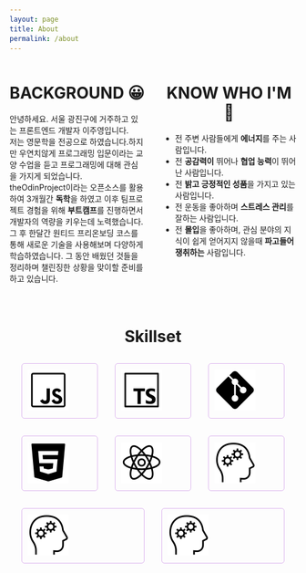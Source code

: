 ```yaml
---
layout: page
title: About
permalink: /about
---
```


<div id="introContainer">
  <div class='introduction'>
    <h1 class="skillSetTitle">BACKGROUND 😀</h1>
    <p>안녕하세요. 서울 광진구에 거주하고 있는 프론트엔드 개발자 이주영입니다.<br>저는 영문학을 전공으로 하였습니다.하지만 우연치않게 프로그래밍 입문이라는 교양 수업을 듣고 프로그래밍에 대해 관심을 가지게 되었습니다.
    <br>
    theOdinProject이라는 오픈소스를 활용하여 3개월간 <strong>독학</strong>을 하였고 이후 팀프로젝트 경험을 위해 <strong>부트캠프</strong>를 진행하면서 개발자의 역량을 키우는데 노력했습니다. 그 후 한달간 원티드 프리온보딩 코스를 통해 새로운 기술을 사용해보며 다양하게 학습하였습니다. 그 동안 배웠던 것들을 정리하며 챌린징한 상황을 맞이할 준비를 하고 있습니다.
    </p>
  </div>
  <div class='introduction'>
    <h1 class="skillSetTitle">KNOW WHO I'M  🌱</h1>
    <ul>
    <li> 전 주변 사람들에게 <strong>에너지</strong>를 주는 사람입니다. </li>
    <li> 전 <strong>공감력이</strong> 뛰어나 <strong>협업 능력</strong>이 뛰어난 사람입니다. </li>
    <li> 전 <strong>밝고 긍정적인 성품</strong>을 가지고 있는 사람입니다.</li>
    <li> 전 운동을 좋아하며 <strong>스트레스 관리</strong>를 잘하는 사람입니다.</li>
    <li> 전 <strong>몰입</strong>을 좋아하며, 관심 분야의 지식이 쉽게 얻어지지 않을때 <strong>파고들어 쟁취하는</strong> 사람입니다.</li>
    </ul>
  </div>
</div>

<div id="skill">
<h1 class="skillSetTitle">Skillset</h1>
<div class="skillSetContainer">
  <div class="skillSetBorder">
    <img src="/assets/js.png" alt="js"/>
  </div>
 <div class="skillSetBorder">
    <img src="/assets/ts.png" alt="ts"/>
  </div>
 <div class="skillSetBorder">
    <img src="/assets/git.png" alt="git"/>
  </div>
   <div class="skillSetBorder">
    <img src="/assets/html.png" alt="html"/>
  </div>
   <div class="skillSetBorder">
    <img src="/assets/react.png" alt="react"/>
    </div>
    <div class="skillSetBorder">
    <img src="/assets/learning.png" alt="learning"/>
    </div>
    <div class="skillSetBorder">
      <img src="/assets/learning.png" alt="learning"/>
    </div>
    <div class="skillSetBorder">
      <img src="/assets/learning.png" alt="learning"/>
    </div>
</div>
</div>

<style>
  body {
    min-height: 825px;
  }

#introContainer{
  display:flex;
  gap: 30px;
}

.introduction {
  flex: 1 1;

  }
#skill {
  padding: 1.5em;
}

.skillSetTitle{
  text-align: center;
}
.skillSetContainer {
  display:flex;
  flex-wrap: wrap;
  gap:30px;
  margin-top: 30px;
}


.skillSetBorder{
  flex: 1 1 auto;
  width:18%;
  border: 1.7px solid rgba(200,137,230,.637);
  border-radius: 5px;
  padding: 10px;
}

.skillSetBorder:hover{
  -webkit-transform: scale(1.05) !important;
	transform: scale(1.05) !important;
}

</style>
